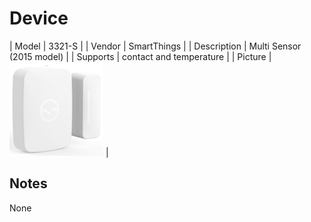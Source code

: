 
# Device

| Model | 3321-S  |
| Vendor  | SmartThings  |
| Description | Multi Sensor (2015 model) |
| Supports | contact and temperature |
| Picture | ![../images/devices/3321-S.jpg](../images/devices/3321-S.jpg) |

## Notes

None
